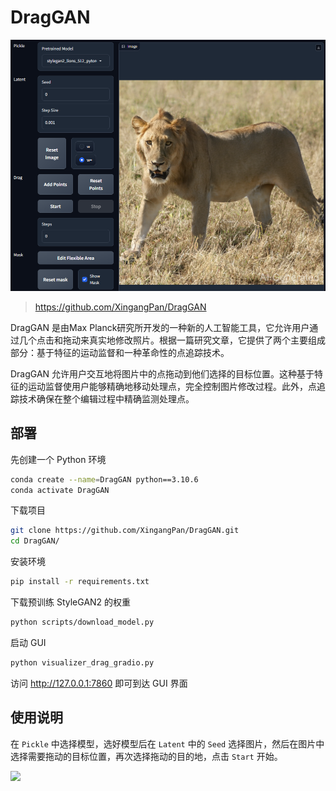 # DragGAN

![](https://github.com/danielchan-25/Mind-Palace/blob/main/Services/Ai/img/DragGAN-1.png)

> https://github.com/XingangPan/DragGAN

DragGAN 是由Max Planck研究所开发的一种新的人工智能工具，它允许用户通过几个点击和拖动来真实地修改照片。根据一篇研究文章，它提供了两个主要组成部分：基于特征的运动监督和一种革命性的点追踪技术。

DragGAN 允许用户交互地将图片中的点拖动到他们选择的目标位置。这种基于特征的运动监督使用户能够精确地移动处理点，完全控制图片修改过程。此外，点追踪技术确保在整个编辑过程中精确监测处理点。

## 部署

先创建一个 Python 环境

```sh
conda create --name=DragGAN python==3.10.6
conda activate DragGAN
```

下载项目

```sh
git clone https://github.com/XingangPan/DragGAN.git
cd DragGAN/
```

安装环境

```sh
pip install -r requirements.txt
```

下载预训练 StyleGAN2 的权重

```sh
python scripts/download_model.py
```

启动 GUI

```sh
python visualizer_drag_gradio.py
```

访问 http://127.0.0.1:7860 即可到达 GUI 界面

## 使用说明

在 `Pickle` 中选择模型，选好模型后在 `Latent` 中的 `Seed` 选择图片，然后在图片中选择需要拖动的目标位置，再次选择拖动的目的地，点击 `Start` 开始。

![](https://github.com/danielchan-25/Mind-Palace/blob/main/Services/Ai/img/DragGAN-2.gif)
